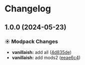 # Changelog

## 1.0.0 (2024-05-23)


### ☀ Modpack Changes

* **vanillaish:** add all ([4d835de](https://github.com/izmystic/vanillaish/commit/4d835dec683610ff0157e46a0401811672588bc4))
* **vanillaish:** add mods2 ([eeae6c4](https://github.com/izmystic/vanillaish/commit/eeae6c470179ae2934252e50bce5a02e54220339))
